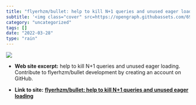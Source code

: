 ```yaml
---
title: "flyerhzm/bullet: help to kill N+1 queries and unused eager loading"
subtitle: '<img class="cover" src=https://opengraph.githubassets.com/69acba65a4e522dd8e4a3be12a9ac8aecde2140fa1...'
category: "uncategorized"
tags: []
date: "2022-03-28"
type: "rain"
---
```

<img class="cover" src=https://opengraph.githubassets.com/69acba65a4e522dd8e4a3be12a9ac8aecde2140fa1ad09e170fe02f7b76e9113/flyerhzm/bullet>



* **Web site excerpt:** help to kill N+1 queries and unused eager loading. Contribute to flyerhzm/bullet development by creating an account on GitHub.

* **Link to site:** **[flyerhzm/bullet: help to kill N+1 queries and unused eager loading](https://github.com/flyerhzm/bullet)**